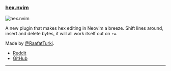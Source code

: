 <h3 id="new-hex.nvim">
  <a href="#new-hex.nvim">
    <span class="icon-text">
      <span class="icon">
        <i class="fa-solid fa-book"></i>
      </span>
    </span>
    <span>hex.nvim</span>
  </a>
</h3>

![hex.nvim](https://user-images.githubusercontent.com/16624558/211962886-f5e67052-03d8-41c2-844f-720550c935b4.gif)

A new plugin that makes hex editing in Neovim a breeze. Shift lines around, insert and delete bytes, it will all work 
itself out on `:w`.

Made by [@RaafatTurki](https://github.com/RaafatTurki).

- [Reddit](https://www.reddit.com/r/neovim/comments/109o88b/hexnvim/)
- [GitHub](https://github.com/RaafatTurki/hex.nvim)

---
